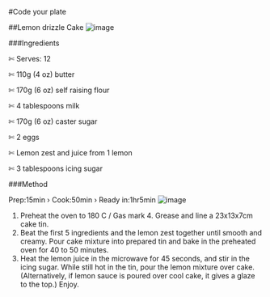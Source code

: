 #Code your plate


##Lemon drizzle Cake
![image](http://goodtoknow.media.ipcdigital.co.uk/111/000006d25/70f9/Elderflower--Lemon-Drizzle-Cake.png)



###Ingredients 


&#9988; Serves: 12   

&#9988; 110g (4 oz) butter

&#9988; 170g (6 oz) self raising flour

&#9988; 4 tablespoons milk


&#9988; 170g (6 oz) caster sugar

&#9988; 2 eggs

&#9988; Lemon zest and juice from 1 lemon

&#9988; 3 tablespoons icing sugar

###Method

Prep:15min  ›  Cook:50min  ›  Ready in:1hr5min  ![image](http://cdn.graphicsfactory.com/clip-art/image_files/image/7/573977-timer_1058.gif)   


1. Preheat the oven to 180 C / Gas mark 4. Grease and line a 23x13x7cm cake tin.
2. Beat the first 5 ingredients and the lemon zest together until smooth and creamy. Pour cake mixture into prepared tin and bake in the preheated oven for 40 to 50 minutes. 
3. Heat the lemon juice in the microwave for 45 seconds, and stir
 in the icing sugar. While still hot in the tin, pour the lemon mixture over cake. (Alternatively, if lemon sauce is poured over cool cake, it gives a glaze to the top.) Enjoy.


